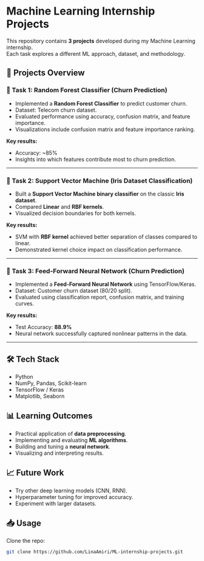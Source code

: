 # Machine Learning Internship Projects

This repository contains **3 projects** developed during my Machine Learning internship.  
Each task explores a different ML approach, dataset, and methodology.  

## 📂 Projects Overview

### 🔹 Task 1: Random Forest Classifier (Churn Prediction)
- Implemented a **Random Forest Classifier** to predict customer churn.  
- Dataset: Telecom churn dataset.  
- Evaluated performance using accuracy, confusion matrix, and feature importance.  
- Visualizations include confusion matrix and feature importance ranking.  

**Key results:**  
- Accuracy: ~85%  
- Insights into which features contribute most to churn prediction.  

---

### 🔹 Task 2: Support Vector Machine (Iris Dataset Classification)
- Built a **Support Vector Machine binary classifier** on the classic **Iris dataset**.  
- Compared **Linear** and **RBF kernels**.  
- Visualized decision boundaries for both kernels.  

**Key results:**  
- SVM with **RBF kernel** achieved better separation of classes compared to linear.  
- Demonstrated kernel choice impact on classification performance.  

---

### 🔹 Task 3: Feed-Forward Neural Network (Churn Prediction)
- Implemented a **Feed-Forward Neural Network** using TensorFlow/Keras.  
- Dataset: Customer churn dataset (80/20 split).  
- Evaluated using classification report, confusion matrix, and training curves.  

**Key results:**  
- Test Accuracy: **88.9%**  
- Neural network successfully captured nonlinear patterns in the data.  

---

## 🛠️ Tech Stack
- Python  
- NumPy, Pandas, Scikit-learn  
- TensorFlow / Keras  
- Matplotlib, Seaborn  

## 📊 Learning Outcomes
- Practical application of **data preprocessing**.  
- Implementing and evaluating **ML algorithms**.  
- Building and tuning a **neural network**.  
- Visualizing and interpreting results.  

## 📈 Future Work
- Try other deep learning models (CNN, RNN).  
- Hyperparameter tuning for improved accuracy.  
- Experiment with larger datasets.  

## 📥 Usage
Clone the repo:
```bash
git clone https://github.com/LinaAmiri/ML-internship-projects.git

